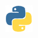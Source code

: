 <p  align="center">

<img  src="assets/python.gif"  alt="Python Logo"  width="75"  height="75">

</p>


